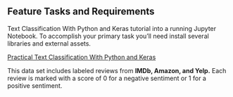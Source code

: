 ## Feature Tasks and Requirements
Text Classification With Python and Keras tutorial into a running Jupyter Notebook.
To accomplish your primary task you’ll need install several libraries and external assets.

[Practical Text Classification With Python and Keras](https://realpython.com/python-keras-text-classification/)

This data set includes labeled reviews from **IMDb, Amazon, and Yelp.** Each review is marked with a score of 0 for a negative sentiment or 1 for a positive sentiment.
